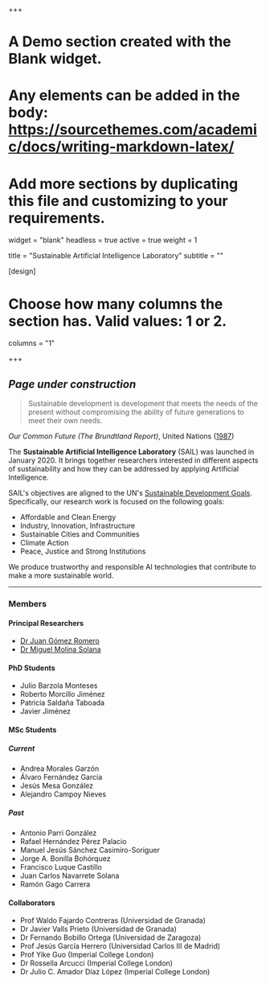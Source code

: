 +++
# A Demo section created with the Blank widget.
# Any elements can be added in the body: https://sourcethemes.com/academic/docs/writing-markdown-latex/
# Add more sections by duplicating this file and customizing to your requirements.

widget = "blank" 
headless = true 
active = true 
weight = 1

title = "Sustainable Artificial Intelligence Laboratory"
subtitle = ""

[design]

  # Choose how many columns the section has. Valid values: 1 or 2.
  columns = "1"

+++

## *Page under construction*

> Sustainable development is development that meets the needs of the present without compromising the ability of future generations to meet their own needs.

*Our Common Future (The Brundtland Report)*, United Nations ([1987](https://sustainabledevelopment.un.org/content/documents/5987our-common-future.pdf))

The **Sustainable Artificial Intelligence Laboratory** (SAIL) was launched in January 2020. It brings together researchers interested in different aspects of sustainability and how they can be addressed by applying Artificial Intelligence.

SAIL's objectives are aligned to the UN's [Sustainable Development Goals](https://www.un.org/sustainabledevelopment/). Specifically, our research work is focused on the following goals:

- Affordable and Clean Energy
- Industry, Innovation, Infrastructure
- Sustainable Cities and Communities
- Climate Action
- Peace, Justice and Strong Institutions

We produce trustworthy and responsible AI technologies that contribute to make a more sustainable world.

---

### Members

#### Principal Researchers

- [Dr Juan Gómez Romero](https://decsai.ugr.es/~jgomez/)
- [Dr Miguel Molina Solana](https://miguelmolina.me/)


#### PhD Students

- Julio Barzola Monteses
- Roberto Morcillo Jiménez
- Patricia Saldaña Taboada
- Javier Jiménez


#### MSc Students

##### Current

- Andrea Morales Garzón
- Álvaro Fernández García
- Jesús Mesa González
- Alejandro Campoy Nieves


##### Past

- Antonio Parri González
- Rafael Hernández Pérez Palacio
- Manuel Jesús Sánchez Casimiro-Soriguer
- Jorge A. Bonilla Bohórquez
- Francisco Luque Castillo
- Juan Carlos Navarrete Solana
- Ramón Gago Carrera

#### Collaborators

- Prof Waldo Fajardo Contreras (Universidad de Granada)
- Dr Javier Valls Prieto (Universidad de Granada)
- Dr Fernando Bobillo Ortega (Universidad de Zaragoza)
- Prof Jesús García Herrero (Universidad Carlos III de Madrid)
- Prof Yike Guo (Imperial College London)
- Dr Rossella Arcucci (Imperial College London)
- Dr Julio C. Amador Díaz López (Imperial College London)


